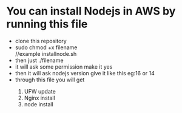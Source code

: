 <h1>You can install Nodejs in  AWS by running this file</h1>
<ul>
  <li> clone this repository</li>
  <li>sudo chmod +x filename </li>//example installnode.sh
  <li> then just ./filename </li>
  <li>it will ask some permission make it yes </li>
  <li>then it will ask nodejs version give it like this eg:16 or 14</li>
  <li>through this file you will get </li>
  <ol>
     <li>UFW update </li>
       <li>Nginx install </li>
       <li>node install</li>
  </ol>
  
  </ul>
 
 
